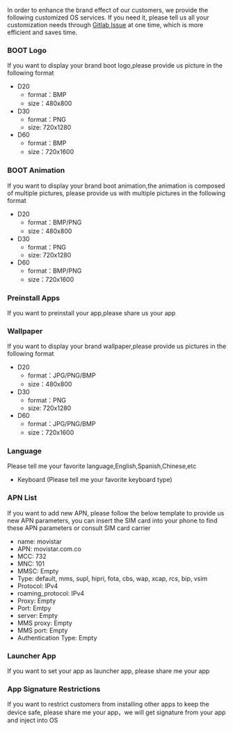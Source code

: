 In order to enhance the brand effect of our customers, we provide the following customized OS services. If you need it, please tell us all your customization needs through [Gitlab Issue](https://gitlab.com/dspread/android/-/issues/new#) at one time, which is more efficient and saves time.

### BOOT Logo

If you want to display your brand boot logo,please provide us picture in the following format

- D20
    - format：BMP
    - size：480x800
- D30
    - format：PNG
    - size: 720x1280
- D60
    - format：BMP
    - size：720x1600


### BOOT Animation

If you want to display your brand boot animation,the animation is composed of multiple pictures, please provide us with multiple pictures in the following format

- D20
    - format：BMP/PNG 
    - size：480x800
- D30
    - format：PNG
    - size: 720x1280
- D60
    - format：BMP/PNG
    - size：720x1600 

### Preinstall Apps

If you want to preinstall your app,please share us your app


### Wallpaper

If you want to display your brand wallpaper,please provide us pictures in the following format

- D20
    - format：JPG/PNG/BMP  
    - size：480x800
- D30
    - format：PNG 
    - size: 720x1280
- D60
    - format：JPG/PNG/BMP 
    - size：720x1600 


### Language 

Please tell me your favorite language,English,Spanish,Chinese,etc
- Keyboard (Please tell me your favorite keyboard type)


### APN List

If you want to add new APN, please follow the below template to provide us new APN parameters, you can insert the SIM card into your phone to find these APN parameters or consult SIM card carrier

- name: movistar
- APN: movistar.com.co
- MCC: 732
- MNC: 101
- MMSC: Empty
- Type: default, mms, supl, hipri, fota, cbs, wap, xcap, rcs, bip, vsim
- Protocol: IPv4
- roaming_protocol: IPv4
- Proxy: Empty
- Port: Emtpy
- server: Empty
- MMS proxy: Empty
- MMS port: Empty
- Authentication Type: Empty


### Launcher App

If you want to set your app as launcher app, please share me your app

### App Signature Restrictions

If you want to restrict customers from installing other apps to keep the device safe, please share me your app，we will get signature from your app and inject into OS
